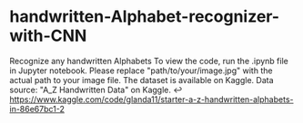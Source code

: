 # handwritten-Alphabet-recognizer-with-CNN
Recognize any handwritten Alphabets 
To view the code, run the .ipynb file in Jupyter notebook.
Please replace "path/to/your/image.jpg" with the actual path to your image file. 
The dataset is available on Kaggle. 
Data source: "A_Z Handwritten Data" on Kaggle. ↩ 
https://www.kaggle.com/code/glanda11/starter-a-z-handwritten-alphabets-in-86e67bc1-2
